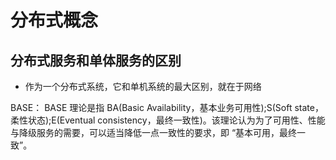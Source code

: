 # 分布式概念
## 分布式服务和单体服务的区别
- 作为一个分布式系统，它和单机系统的最大区别，就在于网络



BASE： BASE 理论是指 BA(Basic Availability，基本业务可用性);S(Soft state，柔性状态);E(Eventual consistency，最终一致性)。该理论认为为了可用性、性能与降级服务的需要，可以适当降低一点一致性的要求，即 “基本可用，最终一致”。



